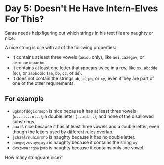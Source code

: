 # Day 5: Doesn't He Have Intern-Elves For This?

Santa needs help figuring out which strings in his text file are naughty or nice.

A nice string is one with all of the following properties:

* It contains at least three vowels (`aeiou` only), like `aei`, `xazegov`, or
  `aeiouaeiouaeiou`.
* It contains at least one letter that appears twice in a row, like `xx`,
  `abcdde` (`dd`), or `aabbccdd` (`aa`, `bb`,  `cc`, or `dd`).
* It does not contain the strings `ab`, `cd`, `pq`, or `xy`, even if they are
  part of one of the other requirements.

## For example

* `ugknbfddgicrmopn` is nice because it has at least three vowels
  (`u...i...o...`), a double letter (`...dd...`), and none of the disallowed substrings.
* `aaa` is nice because it has at least three vowels and a double letter, even
  though the letters used by different rules overlap.
* `jchzalrnumimnmhp` is naughty because it has no double letter.
* `haegwjzuvuyypxyu` is naughty because it contains the string `xy`.
* `dvszwmarrgswjxmb` is naughty because it contains only one vowel.

How many strings are nice?
